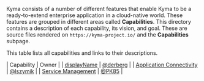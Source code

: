 <!-- The capabilities subpage on the "https://kyma-project.io/" page does not exist yet. Its vision is to render all the capabilities descriptions based on provided metadata references to ZenHub. It also aims to display roadmaps based on Epics.  -->

Kyma consists of a number of different features that enable Kyma to be a ready-to-extend enterprise application in a cloud-native world.
These features are grouped in different areas called **Capabilities**.
This directory contains a description of each capability, its vision, and goal. These are source files rendered on `https://kyma-project.io/` and the **Capabilities** subpage.

This table lists all capabilities and links to their descriptions.

| Capability | Owner |
| [displayName](display-name.md) | [@derberg](https://github.com/derberg) |
| [Application Connectivity](application-connectivity.md) | [@lszymik](https://github.com/lszymik) |
| [Service Management](service-management.md) | [@PK85](https://github.com/PK85) |
